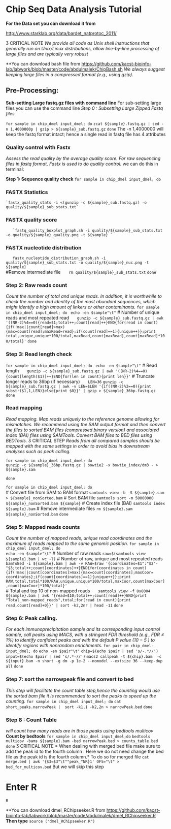 # Chip Seq Data Analysis Tutorial

**For the Data set you can download it from**

http://www.starklab.org/data/bardet_natprotoc_2011/

 CRITICAL NOTE *We provide all code as Unix shell instructions that generally run on Unix/Linux distributions, allow line-by-line processing of large files and are typically very robust*

**You can download bash file from https://github.com/kacst-bioinfo-lab/labwork/blob/master/code/abdulmalek/ChipBash.sh
*We always suggest keeping large files in a compressed format (e.g., using gzip).*
## Pre-Processing:
**Sub-setting Large fastq.gz files with command line**
For sub-setting large files you can use the command line
*Step 0 : Subsetting Large Zipped Fastq files*

`for sample in chip_dmel input_dmel; do`
 `zcat ${sample}.fastq.gz | sed -n 1,4000000p | gzip > ${sample}_sub.fastq.gz`
`done`
The -n 1,4000000 will keep the fastq format intact; hence a single read in fastq file has 4 attributes

### Quality control with Fastx
*Assess the read quality by the average quality score. For raw sequencing files in fastq format, Fastx is used to do quality control.*
we can do this in terminal:

**Step 1: Sequence quality check**
`for sample in chip_dmel input_dmel; do
`    
### FASTX Statistics
    `fastx_quality_stats -i <(gunzip -c ${sample}_sub.fastq.gz) -o quality/${sample}_sub_stats.txt`
   
 ### FASTX quality score
       `fastq_quality_boxplot_graph.sh -i quality/${sample}_sub_stats.txt -o quality/${sample}_quality.png -t ${sample} `  
### FASTX nucleotide distribution
`    fastx_nucleotide_distribution_graph.sh -i quality/${sample}_sub_stats.txt -o quality/${sample}_nuc.png -t ${sample}
`    
#Remove intermediate file
`    rm quality/${sample}_sub_stats.txt
`
`done
`
### Step 2: Raw reads count
*Count the number of total and unique reads. In addition, it is worthwhile to check the number and
identity of the most abundant sequences, which might identify a high amount of linkers or other contaminants.*
`for sample in chip_dmel input_dmel; do
`    `echo -en $sample"\t"`
    # Number of unique reads and most repeated read
`    gunzip -c ${sample}_sub.fastq.gz | awk '((NR-2)%4==0){read=$1;total++;count[read]++}END{for(read in count){if(!max||count[read]>max){max=count[read];maxRead=read};if(count[read]==1){unique++}};print total,unique,unique*100/total,maxRead,count[maxRead],count[maxRead]*100/total}'
`
`done`


###  Step 3: Read length check
`for sample in chip_dmel input_dmel; do
`    `echo -en $sample"\t"`
    # Read length
`    gunzip -c ${sample}_sub.fastq.gz | awk '((NR-2)%4==0){count[length($1)]++}END{for(len in count){print len}}'
`    # Truncate longer reads to 36bp (if necessary)
`    LEN=36
`    `gunzip -c ${sample}_sub.fastq.gz | awk -v LEN=$LEN '{if((NR-2)%2==0){print substr($1,1,LEN)}else{print $0}}' | gzip > ${sample}_36bp.fastq.gz`
`done`

### Read mapping
*Read mapping. Map reads uniquely to the reference genome allowing for mismatches. We recommend using the SAM output format and then convert the files to sorted BAM files (compressed binary version) and associated index (BAI) files using SAMTools.  Convert BAM files to BED files using BEDTools.*
 CRITICAL STEP *Reads from all compared samples should be mapped with the same settings in order to avoid bias in downstream analyses such as peak calling.*

`for sample in chip_dmel input_dmel; do
`        
`gunzip -c ${sample}_36bp.fastq.gz | bowtie2 -x bowtie_index/dm3 - > ${sample}.sam`

`done`

`for sample in chip_dmel input_dmel; do
`    
    # Convert file from SAM to BAM format
    `samtools view -b -S ${sample}.sam > ${sample}_nonSorted.bam`
     # Sort BAM file
     `samtools sort -m 50000000 ${sample}_nonSorted.bam ${sample}`
      # Create index file (BAI)
      `samtools index ${sample}.bam`
        # Remove intermediate files
         `rm ${sample}.sam ${sample}_nonSorted.bam`
`done`

### Step 5: Mapped reads counts 
*Count the number of mapped reads, unique read coordinates and the maximum of reads mapped to the same genomic position.*
`for sample in chip_dmel input_dmel; do
`    
    `echo -en $sample"\t"`
    # Number of raw reads
    `raw=$(samtools view ${sample}.bam | wc -l)`
    # Number of raw, unique and most repeated reads
`    bamToBed -i ${sample}.bam | awk -v RAW=$raw '{coordinates=$1":"$2"-"$3;total++;count[coordinates]++}END{for(coordinates in count){if(!max||count[coordinates]>max){max=count[coordinates];maxCoor= coordinates};if(count[coordinates]==1){unique++}};print RAW,total,total*100/RAW,unique,unique*100/total,maxCoor,count[maxCoor],count[maxCoor]*100/total}'
`    
     # Total and top 10 of non-mapped reads
`    samtools view -f 0x0004 ${sample}.bam | awk '{read=$10;total++;count[read]++}END{print "Total_non-mapped_reads",total;for(read in count){print read,count[read]+0}}' | sort -k2,2nr | head -11
`
`done`

### Step 6: Peak calling. 
*For each immunoprecipitation sample and its corresponding input control sample, call peaks using MACS, with a stringent FDR threshold (e.g., FDR ≤ 1%) to identify confident peaks and with the default P value (10  − 5 ) to identify regions with nonrandom enrichments.*
`for pair in chip_dmel-input_dmel; do`
    `echo -en $pair"\t"`
    `chip=$(echo $pair | sed 's/-.*//')`
   ` input=$(echo $pair | sed 's/.*-//')`
    `macs2 callpeak -t ${chip}.bam  -c ${input}.bam -n short -g dm -p 1e-2 --nomodel --extsize 36 --keep-dup all`
`done`

### Step 7: sort the narrowpeak file and convert to bed
*This step will facilitate the count table step,hence the counting would use the sorted bam file it is recommended to sort the peaks to speed up the counting.* 
`for sample in chip_dmel input_dmel; do` 
    `cat short_peaks.narrowPeak |  sort -k1,1 -k2,2n > narrowPeak.bed`
`done`

### Step 8 : Count Table
*will count how many reads are in those peaks using bedtools multicov*
**Count by bedtools**
`for sample in chip_dmel input_dmel;do` 
    `bedtools multicov -bams ${sample}.bam -bed narrowPeak.bed > counts_table.bed`
`done`
 CRITICAL NOTE * When dealing with merged bed file make sure to add the peak id to the fourth column . Here we do not need change the bed file as the peak id is the fourth column.*
To do so for merged file 
`cat merge.bed | awk '{$3=$3"\t""peak_"NR}1' OFS="\t" > bed_for_multicov.bed`
But we will skip this step

# Enter R
`R`

**You can download dmel_RChipseeker.R from https://github.com/kacst-bioinfo-lab/labwork/blob/master/code/abdulmalek/dmel_RChipseeker.R
**Then type** 
`source ("dmel_RChipseeker.R")`
